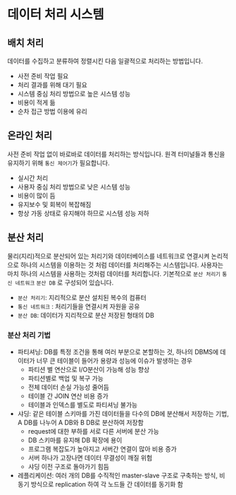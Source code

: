 # 데이터 처리 시스템
## 배치 처리
데이터를 수집하고 분류하여 정렬시킨 다음 일괄적으로 처리하는 방법입니다.
- 사전 준비 작업 필요
- 처리 결과를 위해 대기 필요
- 시스템 중심 처리 방법으로 높은 시스템 성능
- 비용이 적게 듦
- 순차 접근 방법 이용에 유리
## 온라인 처리
사전 준비 작업 없이 바로바로 데이터를 처리하는 방식입니다. 원격 터미널들과 통신을 유지하기 위해 `통신 제어기`가 필요합니다.
- 실시간 처리
- 사용자 중심 처리 방법으로 낮은 시스템 성능
- 비용이 많이 듬
- 유지보수 및 회복이 복잡해짐
- 항상 가동 상태로 유지해야 하므로 시스템 성능 저하
## 분산 처리
물리(지리)적으로 분산되어 있는 처리기와 데이터베이스를 네트워크로 연결시켜 논리적으로 하나의 시스템을 이용하는 것 처럼 데이터를 처리해주는 시스템입니다. 사용자는 마치 하나의 시스템을 사용하는 것처럼 데이터를 처리합니다. 기본적으로 `분산 처리기` `통신 네트워크` `분산 DB` 로 구성되어 있습니다. 
- `분산 처리기`: 지리적으로 분산 설치된 복수의 컴퓨터 
- `통신 네트워크` : 처리기들을 연결시켜 자원을 공유
- `분산 DB`: 데이터가 지리적으로 분산 저장된 형태의 DB
### 분산 처리 기법
- 파티셔닝: DB를 특정 조건을 통해 여러 부분으로 본할하는 것, 하나의 DBMS에 데이터가 너무 큰 테이블이 들어가 용량과 성능에 이슈가 발생하는 경우
  - 파티션 별 연산으로 I/O분산이 가능해 성능 향상
  - 파티션별로 백업 및 복구 가능
  - 전체 데이터 손실 가능성 줄어듬
  - 테이블 간 JOIN 연산 비용 증가
  - 테이블과 인덱스를 별도로 파티셔닝 불가능
- 샤딩: 같은 테이블 스키마를 가진 데이터들을 다수의 DB에 분산해서 저장하는 기법, A DB를 나누어 A DB와 B DB로 분산하여 저장함
  - request에 대한 부하를 서로 다른 서버에 분산 가능
  - DB 스키마를 유지해 DB 확장에 용이
  - 프로그램 복잡도가 높아지고 서버간 연결이 많아 비용 증가
  - 서버 하나가 고장나면 데이터 무결성이 깨질 위험
  - 샤딩 이전 구조로 돌아가기 힘듬
- 레플리케이션: 여러 개의 DB를 수직적인 master-slave 구조로 구축하는 방식, 비동기 방식으로 replication 하여 각 노드들 간 데이터를 동기화 함